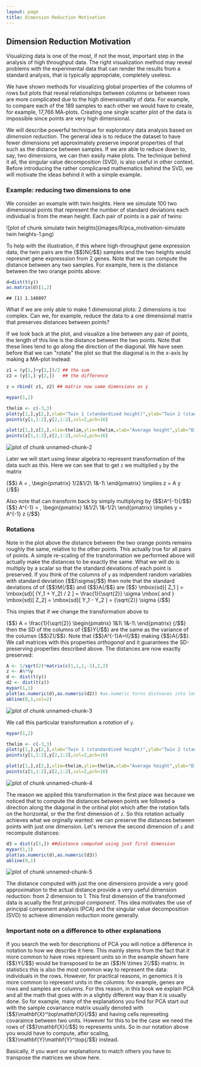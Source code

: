 ```yaml
---
layout: page
title: Dimension Reduction Motivation
---
```




## Dimension Reduction Motivation

Visualizing data is one of the most, if not the most, important step in the analysis of high throughput data. The right visualization method may reveal problems with the experimental data that can render the results from a standard analysis, that is typically appropriate, completely useless. 

We have shown methods for visualizing global properties of the columns of rows but plots that reveal relationships between columns or between rows are more complicated due to the high dimensionality of data. For example, to compare each of the 189 samples to each other we would have to create, for example, 17,766 MA-plots. Creating one single scatter plot of the data is impossible since points are very high dimensional. 

We will describe powerful technique for exploratory data analysis based on _dimension reduction_. The general idea is to reduce the dataset to have fewer dimensions yet approximately preserve imporat properties of that such as the distance between samples. If we are able to reduce down to, say, two dimensions, we can then easily make plots. The technique behind it all, the singular value decomposition (SVD), is also useful in other context. Before introducing the rather complicared mathematics behind the SVD, we will motivate the ideas behind it with a simple example.

### Example: reducing two dimensions to one

We consider an example with twin heights. Here we simulate 100 two dimensional points that represent the number of standard deviations each individual is from the mean height. Each pair of points is a pair of twins:

![plot of chunk simulate twin heights](images/R/pca_motivation-simulate twin heights-1.png) 

To help with the illustration, if this where high-throughput gene expression data, the twin pairs are the {$$}N{/$$} samples  and the two heights would represnet gene expresssion from 2 genes. Note that we can compute the distance between any two samples. For example, here is the distance between the two orange points above:


```r
d=dist(t(y))
as.matrix(d)[1,2]
```

```
## [1] 1.140897
```

What if we are only able to make 1 dimensional plots: 2 dimensions is too complex. Can we, for example, reduce the data to a one dimensional matrix that preserves distances between points?

If we look back at the plot, and visualize a line between any pair of points, the length of this line is the distance between the two points. Note that these lines tend to go along the direction of the diagonal. We have seen before that we can "rotate" the plot so that the diagonal is in the x-axis by making a  MA-plot instead:



```r
z1 = (y[1,]+y[2,])/2 ## the sum 
z2 = (y[1,]-y[2,])   ## the difference

z = rbind( z1, z2) ## matrix now same dimensions as y

mypar(1,2)

thelim <- c(-3,3)
plot(y[1,],y[2,],xlab="Twin 1 (standardized height)",ylab="Twin 2 (standardized height)",xlim=thelim,ylim=thelim)
points(y[1,1:2],y[2,1:2],col=2,pch=16)

plot(z[1,],z[2,],xlim=thelim,ylim=thelim,xlab="Average height",ylab="Differnece in height")
points(z[1,1:2],z[2,1:2],col=2,pch=16)
```

![plot of chunk unnamed-chunk-2](images/R/pca_motivation-unnamed-chunk-2-1.png) 


Later we will start using linear algebra to represent transformation of the data such as this. Here we can see that to get `z` we multiplied `y` by the matrix

{$$}
A = \,
\begin{pmatrix}
1/2&1/2\\
1&-1\\
\end{pmatrix}
\implies
z = A y
{/$$}

Also note that can transform back by simply multiplying by {$$}A^{-1}{/$$}
{$$}
A^{-1} = \,
\begin{pmatrix}
1&1/2\\
1&-1/2\\
\end{pmatrix}
\implies
y = A^{-1} z
{/$$}

### Rotations 

Note in the plot above the distance between the two orange points remains roughly the same, relative to the other points. This actually true for all pairs of points. A simple re-scaling of the transformation we performed above will actually make the distances to be exactly the same. What we will do is multiply by a scalar so that the standard deviations of each point is preserved. If you think of the columns of `y` as indpendent random variables with standard deviation {$$}\sigma{/$$} then note that the standard deviations of of {$$}M{/$$} and {$$}A{/$$} are 
{$$}
\mbox{sd}[ Z_1 ] = \mbox{sd}[ (Y_1 + Y_2) / 2 ] = \frac{1}{\sqrt{2}} \sigma \mbox{ and } \mbox{sd}[ Z_2] = \mbox{sd}[ Y_1 - Y_2  ] = {\sqrt{2}} \sigma 
{/$$}

This impies that if we change the transformation above to 

{$$}
A = \frac{1}{\sqrt{2}}
\begin{pmatrix}
1&1\\
1&-1\\
\end{pmatrix}
{/$$}
then the SD of the columns of {$$}Y{/$$} are the same as the variance of the columsn {$$}Z{/$$}. Note that {$$}A^{-1}A=I{/$$} making {$$}A{/$$}. We call matrices with this properties _orthogonal_ and it guarantees the SD-preserving properties described above. The distances are now exactly preserved:


```r
A <- 1/sqrt(2)*matrix(c(1,1,1,-1),2,2)
z <- A%*%y
d <- dist(t(y))
d2 <- dist(t(z))
mypar(1,1)
plot(as.numeric(d),as.numeric(d2)) #as.numeric turns distnaces into long vector
abline(0,1,col=2)
```

![plot of chunk unnamed-chunk-3](images/R/pca_motivation-unnamed-chunk-3-1.png) 

We call this particular transformation a _rotation_ of `y`. 


```r
mypar(1,2)

thelim <- c(-3,3)
plot(y[1,],y[2,],xlab="Twin 1 (standardized height)",ylab="Twin 2 (standardized height)",xlim=thelim,ylim=thelim)
points(y[1,1:2],y[2,1:2],col=2,pch=16)

plot(z[1,],z[2,],xlim=thelim,ylim=thelim,xlab="Average height",ylab="Differnece in height")
points(z[1,1:2],z[2,1:2],col=2,pch=16)
```

![plot of chunk unnamed-chunk-4](images/R/pca_motivation-unnamed-chunk-4-1.png) 

The reason we applied this transformation in the first place was because we noticed that to compute the distances between points we followed a direction along the diagonal in the oritinal plot which after the rotation falls on the horizontal, or the the first dimension of `z`. So this rotation actually achieves what we orginally wanted: we can preserve the distances between points with just one dimension. Let's remove the second dimension of `z` and recompute distances:



```r
d3 = dist(z[1,]) ##distance computed using just first dimension
mypar(1,1)
plot(as.numeric(d),as.numeric(d3)) 
abline(0,1)
```

![plot of chunk unnamed-chunk-5](images/R/pca_motivation-unnamed-chunk-5-1.png) 

The distance computed with just the one dimensions provide a very good approximation to the actual distance provide a very useful dimension reduction: from 2 dimension to 1. This first dimension of the transformed data is acually the first _principal component_. This idea motivates the use of principal component analysis (PCA) and the singular value decomposition (SVD) to achieve dimension reduction more generally. 

### Important note on a difference to other explanations

If you search the web for descriptions of PCA you will notice a difference in notation to how we describe it here. This mainly stems from the fact that it more common to have rows represent units so in the example shown here {$$}Y{/$$} would be transposed to be an {$$}N \times 2{/$$} matrix. In statistics this is also the most common way to represent the data: individuals in the rows. However, for practical reasons, in genomics it is more common to represent units in the columns: for example, genes are rows and samples are columns. For this reason, in this book we explain PCA and all the math that goes with in a slightly different way than it is usually done. So for example, many of the explanations you find for PCA start out with the sample covariance matrix usually denoted with
{$$}\mathbf{X}^\top\mathbf{X}{/$$} and having cells represeting covaraince between two units. However for this to be the case we need the rows of {$$}\mathbf{X}{/$$} to represents units. So in our notation above you would have to compute, after scaling, {$$}\mathbf{Y}\mathbf{Y}^\top{/$$} instead.

Basically, if you want our explanations to match others you have to transpose the matrices we show here.








